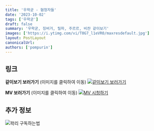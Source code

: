 ```yaml
---
title: '우왁굳 - 혐청자들'
date: '2023-10-02'
tags: ['우왁굳']
draft: false
summary: '우왁굳, 징버거, 릴파, 주르르, 비챤 같이보기'
images: ['https://i.ytimg.com/vi/T0G7_l1eVR0/maxresdefault.jpg']
layout: PostLayout
canonicalUrl:
authors: ['pompurin']
---
```


## 링크

**같이보기 보러가기** (이미지를 클릭하여 이동)
[![같이보기 보러가기](https://cdn.discordapp.com/attachments/1136601898116464710/1137050327938506852/logo.png)](https://cafe.naver.com/steamindiegame/13173677)

**MV 보러가기** (이미지를 클릭하여 이동)
[![MV 시청하기](https://i.ytimg.com/vi/T0G7_l1eVR0/maxresdefault.jpg)](https://youtu.be/T0G7_l1eVR0?si=R2zHOKxmLOmezO1D)

## 추가 정보

![왁리 구독하는법](https://cdn.discordapp.com/attachments/1136601898116464710/1137049857136267374/--2cut.gif)

